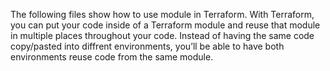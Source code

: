 The following files show how to use module in Terraform.
With Terraform, you can put your code inside of a Terraform module and reuse that module in multiple places throughout your code. Instead of having the same code copy/pasted into diffrent environments, you’ll be able to have both environments reuse code from the same module.
